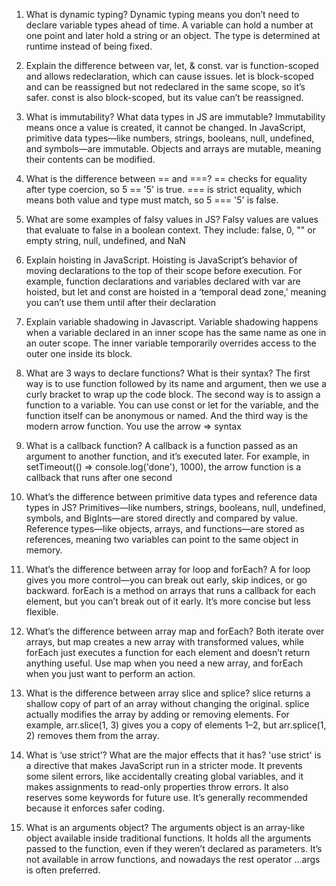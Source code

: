 1. What is dynamic typing?
Dynamic typing means you don’t need to declare variable types ahead of time. A variable can hold a number at one point and later hold a string or an object. The type is determined at runtime instead of being fixed.

2. Explain the difference between var, let, & const.
var is function-scoped and allows redeclaration, which can cause issues. let is block-scoped and can be reassigned but not redeclared in the same scope, so it’s safer. const is also block-scoped, but its value can’t be reassigned.

3. What is immutability? What data types in JS are immutable?
Immutability means once a value is created, it cannot be changed. In JavaScript, primitive data types—like numbers, strings, booleans, null, undefined, and symbols—are immutable. Objects and arrays are mutable, meaning their contents can be modified.

4. What is the difference between == and ===?
== checks for equality after type coercion, so 5 == '5' is true. === is strict equality, which means both value and type must match, so 5 === '5' is false.

5. What are some examples of falsy values in JS?
Falsy values are values that evaluate to false in a boolean context. They include: false, 0, "" or empty string, null, undefined, and NaN

6. Explain hoisting in JavaScript.
Hoisting is JavaScript’s behavior of moving declarations to the top of their scope before execution. For example, function declarations and variables declared with var are hoisted, but let and const are hoisted in a ‘temporal dead zone,’ meaning you can’t use them until after their declaration

7. Explain variable shadowing in Javascript.
Variable shadowing happens when a variable declared in an inner scope has the same name as one in an outer scope. The inner variable temporarily overrides access to the outer one inside its block.

8. What are 3 ways to declare functions? What is their syntax?
The first way is to use function followed by its name and argument, then we use a curly bracket to wrap up the code block. The second way is to assign a function to a variable. You can use const or let for the variable, and the function itself can be anonymous or named. And the third way is the modern arrow function. You use the arrow => syntax

9. What is a callback function?
A callback is a function passed as an argument to another function, and it’s executed later. For example, in setTimeout(() => console.log('done'), 1000), the arrow function is a callback that runs after one second

10. What’s the difference between primitive data types and reference data types in
JS?
Primitives—like numbers, strings, booleans, null, undefined, symbols, and BigInts—are stored directly and compared by value. Reference types—like objects, arrays, and functions—are stored as references, meaning two variables can point to the same object in memory.

11. What’s the difference between array for loop and forEach?
A for loop gives you more control—you can break out early, skip indices, or go backward. forEach is a method on arrays that runs a callback for each element, but you can’t break out of it early. It’s more concise but less flexible.

12. What’s the difference between array map and forEach?
Both iterate over arrays, but map creates a new array with transformed values, while forEach just executes a function for each element and doesn’t return anything useful. Use map when you need a new array, and forEach when you just want to perform an action.

13. What is the difference between array slice and splice?
slice returns a shallow copy of part of an array without changing the original. splice actually modifies the array by adding or removing elements. For example, arr.slice(1, 3) gives you a copy of elements 1–2, but arr.splice(1, 2) removes them from the array.

14. What is ‘use strict’? What are the major effects that it has?
'use strict' is a directive that makes JavaScript run in a stricter mode. It prevents some silent errors, like accidentally creating global variables, and it makes assignments to read-only properties throw errors. It also reserves some keywords for future use. It’s generally recommended because it enforces safer coding.

15. What is an arguments object?
The arguments object is an array-like object available inside traditional functions. It holds all the arguments passed to the function, even if they weren’t declared as parameters. It’s not available in arrow functions, and nowadays the rest operator ...args is often preferred.

